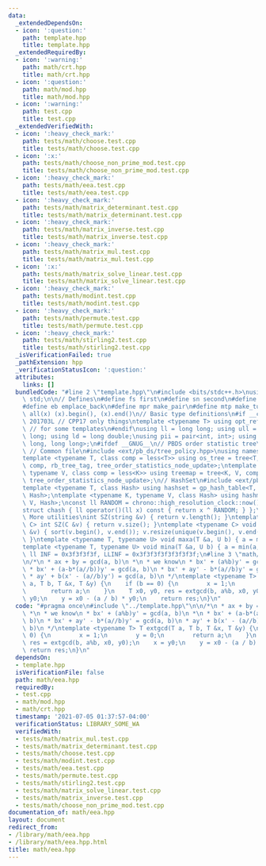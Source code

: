 ```yaml
---
data:
  _extendedDependsOn:
  - icon: ':question:'
    path: template.hpp
    title: template.hpp
  _extendedRequiredBy:
  - icon: ':warning:'
    path: math/crt.hpp
    title: math/crt.hpp
  - icon: ':question:'
    path: math/mod.hpp
    title: math/mod.hpp
  - icon: ':warning:'
    path: test.cpp
    title: test.cpp
  _extendedVerifiedWith:
  - icon: ':heavy_check_mark:'
    path: tests/math/choose.test.cpp
    title: tests/math/choose.test.cpp
  - icon: ':x:'
    path: tests/math/choose_non_prime_mod.test.cpp
    title: tests/math/choose_non_prime_mod.test.cpp
  - icon: ':heavy_check_mark:'
    path: tests/math/eea.test.cpp
    title: tests/math/eea.test.cpp
  - icon: ':heavy_check_mark:'
    path: tests/math/matrix_determinant.test.cpp
    title: tests/math/matrix_determinant.test.cpp
  - icon: ':heavy_check_mark:'
    path: tests/math/matrix_inverse.test.cpp
    title: tests/math/matrix_inverse.test.cpp
  - icon: ':heavy_check_mark:'
    path: tests/math/matrix_mul.test.cpp
    title: tests/math/matrix_mul.test.cpp
  - icon: ':x:'
    path: tests/math/matrix_solve_linear.test.cpp
    title: tests/math/matrix_solve_linear.test.cpp
  - icon: ':heavy_check_mark:'
    path: tests/math/modint.test.cpp
    title: tests/math/modint.test.cpp
  - icon: ':heavy_check_mark:'
    path: tests/math/permute.test.cpp
    title: tests/math/permute.test.cpp
  - icon: ':heavy_check_mark:'
    path: tests/math/stirling2.test.cpp
    title: tests/math/stirling2.test.cpp
  _isVerificationFailed: true
  _pathExtension: hpp
  _verificationStatusIcon: ':question:'
  attributes:
    links: []
  bundledCode: "#line 2 \"template.hpp\"\n#include <bits/stdc++.h>\nusing namespace\
    \ std;\n\n// Defines\n#define fs first\n#define sn second\n#define pb push_back\n\
    #define eb emplace_back\n#define mpr make_pair\n#define mtp make_tuple\n#define\
    \ all(x) (x).begin(), (x).end()\n// Basic type definitions\n#if __cplusplus ==\
    \ 201703L // CPP17 only things\ntemplate <typename T> using opt_ref = optional<reference_wrapper<T>>;\
    \ // for some templates\n#endif\nusing ll = long long; using ull = unsigned long\
    \ long; using ld = long double;\nusing pii = pair<int, int>; using pll = pair<long\
    \ long, long long>;\n#ifdef __GNUG__\n// PBDS order statistic tree\n#include <ext/pb_ds/assoc_container.hpp>\
    \ // Common file\n#include <ext/pb_ds/tree_policy.hpp>\nusing namespace __gnu_pbds;\n\
    template <typename T, class comp = less<T>> using os_tree = tree<T, null_type,\
    \ comp, rb_tree_tag, tree_order_statistics_node_update>;\ntemplate <typename K,\
    \ typename V, class comp = less<K>> using treemap = tree<K, V, comp, rb_tree_tag,\
    \ tree_order_statistics_node_update>;\n// HashSet\n#include <ext/pb_ds/assoc_container.hpp>\n\
    template <typename T, class Hash> using hashset = gp_hash_table<T, null_type,\
    \ Hash>;\ntemplate <typename K, typename V, class Hash> using hashmap = gp_hash_table<K,\
    \ V, Hash>;\nconst ll RANDOM = chrono::high_resolution_clock::now().time_since_epoch().count();\n\
    struct chash { ll operator()(ll x) const { return x ^ RANDOM; } };\n#endif\n//\
    \ More utilities\nint SZ(string &v) { return v.length(); }\ntemplate <typename\
    \ C> int SZ(C &v) { return v.size(); }\ntemplate <typename C> void UNIQUE(vector<C>\
    \ &v) { sort(v.begin(), v.end()); v.resize(unique(v.begin(), v.end()) - v.begin());\
    \ }\ntemplate <typename T, typename U> void maxa(T &a, U b) { a = max(a, b); }\n\
    template <typename T, typename U> void mina(T &a, U b) { a = min(a, b); }\nconst\
    \ ll INF = 0x3f3f3f3f, LLINF = 0x3f3f3f3f3f3f3f3f;\n#line 3 \"math/eea.hpp\"\n\
    \n/*\n * ax + by = gcd(a, b)\n *\n * we know\n * bx' + (a%b)y' = gcd(a, b)\n *\n\
    \ * bx' + (a-b*(a//b))y' = gcd(a, b)\n * bx' + ay' - b*(a//b)y' = gcd(a, b)\n\
    \ * ay' + b(x' - (a//b)y') = gcd(a, b)\n */\ntemplate <typename T> T extgcd(T\
    \ a, T b, T &x, T &y) {\n    if (b == 0) {\n        x = 1;\n        y = 0;\n \
    \       return a;\n    }\n    T x0, y0, res = extgcd(b, a%b, x0, y0);\n    x =\
    \ y0;\n    y = x0 - (a / b) * y0;\n    return res;\n}\n"
  code: "#pragma once\n#include \"../template.hpp\"\n\n/*\n * ax + by = gcd(a, b)\n\
    \ *\n * we know\n * bx' + (a%b)y' = gcd(a, b)\n *\n * bx' + (a-b*(a//b))y' = gcd(a,\
    \ b)\n * bx' + ay' - b*(a//b)y' = gcd(a, b)\n * ay' + b(x' - (a//b)y') = gcd(a,\
    \ b)\n */\ntemplate <typename T> T extgcd(T a, T b, T &x, T &y) {\n    if (b ==\
    \ 0) {\n        x = 1;\n        y = 0;\n        return a;\n    }\n    T x0, y0,\
    \ res = extgcd(b, a%b, x0, y0);\n    x = y0;\n    y = x0 - (a / b) * y0;\n   \
    \ return res;\n}\n"
  dependsOn:
  - template.hpp
  isVerificationFile: false
  path: math/eea.hpp
  requiredBy:
  - test.cpp
  - math/mod.hpp
  - math/crt.hpp
  timestamp: '2021-07-05 01:37:57-04:00'
  verificationStatus: LIBRARY_SOME_WA
  verifiedWith:
  - tests/math/matrix_mul.test.cpp
  - tests/math/matrix_determinant.test.cpp
  - tests/math/choose.test.cpp
  - tests/math/modint.test.cpp
  - tests/math/eea.test.cpp
  - tests/math/permute.test.cpp
  - tests/math/stirling2.test.cpp
  - tests/math/matrix_solve_linear.test.cpp
  - tests/math/matrix_inverse.test.cpp
  - tests/math/choose_non_prime_mod.test.cpp
documentation_of: math/eea.hpp
layout: document
redirect_from:
- /library/math/eea.hpp
- /library/math/eea.hpp.html
title: math/eea.hpp
---
```

